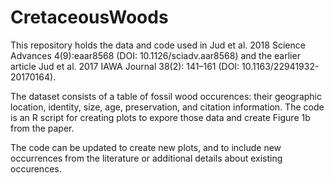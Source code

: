 # CretaceousWoods
This repository holds the data and code used in Jud et al. 2018 Science Advances 4(9):eaar8568 (DOI: 10.1126/sciadv.aar8568) and the earlier article Jud et al. 2017 IAWA Journal 38(2): 141–161 (DOI: 10.1163/22941932-20170164).

The dataset consists of a table of fossil wood occurences: their geographic location, identity, size, age, preservation, and citation information.
The code is an R script for creating plots to expore those data and create Figure 1b from the paper.

The code can be updated to create new plots, and to include new occurrences from the literature or additional details about existing occurences.
